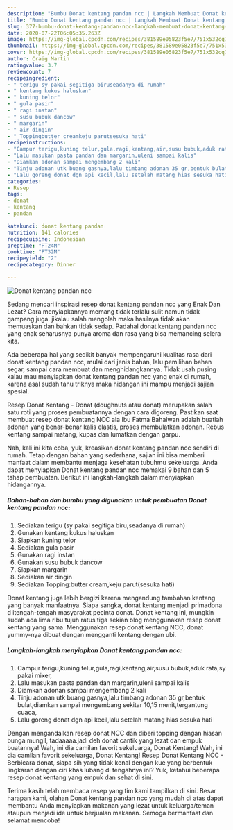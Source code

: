 ```yaml
---
description: "Bumbu Donat kentang pandan ncc | Langkah Membuat Donat kentang pandan ncc Yang Enak dan Simpel"
title: "Bumbu Donat kentang pandan ncc | Langkah Membuat Donat kentang pandan ncc Yang Enak dan Simpel"
slug: 377-bumbu-donat-kentang-pandan-ncc-langkah-membuat-donat-kentang-pandan-ncc-yang-enak-dan-simpel
date: 2020-07-22T06:05:35.263Z
image: https://img-global.cpcdn.com/recipes/381589e05823f5e7/751x532cq70/donat-kentang-pandan-ncc-foto-resep-utama.jpg
thumbnail: https://img-global.cpcdn.com/recipes/381589e05823f5e7/751x532cq70/donat-kentang-pandan-ncc-foto-resep-utama.jpg
cover: https://img-global.cpcdn.com/recipes/381589e05823f5e7/751x532cq70/donat-kentang-pandan-ncc-foto-resep-utama.jpg
author: Craig Martin
ratingvalue: 3.7
reviewcount: 7
recipeingredient:
- " terigu sy pakai segitiga biruseadanya di rumah"
- " kentang kukus haluskan"
- " kuning telor"
- " gula pasir"
- " ragi instan"
- " susu bubuk dancow"
- " margarin"
- " air dingin"
- " Toppingbutter creamkeju parutsesuka hati"
recipeinstructions:
- "Campur terigu,kuning telur,gula,ragi,kentang,air,susu bubuk,aduk rata,sy pakai mixer,"
- "Lalu masukan pasta pandan dan margarin,uleni sampai kalis"
- "Diamkan adonan sampai mengembang 2 kali"
- "Tinju adonan utk buang gasnya,lalu timbang adonan 35 gr,bentuk bulat,diamkan sampai mengembang sekitar 10,15 menit,tergantung cuaca,"
- "Lalu goreng donat dgn api kecil,lalu setelah matang hias sesuka hati"
categories:
- Resep
tags:
- donat
- kentang
- pandan

katakunci: donat kentang pandan 
nutrition: 141 calories
recipecuisine: Indonesian
preptime: "PT24M"
cooktime: "PT32M"
recipeyield: "2"
recipecategory: Dinner

---
```



![Donat kentang pandan ncc](https://img-global.cpcdn.com/recipes/381589e05823f5e7/751x532cq70/donat-kentang-pandan-ncc-foto-resep-utama.jpg)

Sedang mencari inspirasi resep donat kentang pandan ncc yang Enak Dan Lezat? Cara menyiapkannya memang tidak terlalu sulit namun tidak gampang juga. jikalau salah mengolah maka hasilnya tidak akan memuaskan dan bahkan tidak sedap. Padahal donat kentang pandan ncc yang enak seharusnya punya aroma dan rasa yang bisa memancing selera kita.

Ada beberapa hal yang sedikit banyak mempengaruhi kualitas rasa dari donat kentang pandan ncc, mulai dari jenis bahan, lalu pemilihan bahan segar, sampai cara membuat dan menghidangkannya. Tidak usah pusing kalau mau menyiapkan donat kentang pandan ncc yang enak di rumah, karena asal sudah tahu triknya maka hidangan ini mampu menjadi sajian spesial.

Resep Donat Kentang - Donat (doughnuts atau donat) merupakan salah satu roti yang proses pembuatannya dengan cara digoreng. Pastikan saat membuat resep donat kentang NCC ala Ibu Fatma Bahalwan adalah buatlah adonan yang benar-benar kalis elastis, proses membulatkan adonan. Rebus kentang sampai matang, kupas dan lumatkan dengan garpu.


Nah, kali ini kita coba, yuk, kreasikan donat kentang pandan ncc sendiri di rumah. Tetap dengan bahan yang sederhana, sajian ini bisa memberi manfaat dalam membantu menjaga kesehatan tubuhmu sekeluarga. Anda dapat menyiapkan Donat kentang pandan ncc memakai 9 bahan dan 5 tahap pembuatan. Berikut ini langkah-langkah dalam menyiapkan hidangannya.

<!--inarticleads1-->

##### Bahan-bahan dan bumbu yang digunakan untuk pembuatan Donat kentang pandan ncc:

1. Sediakan  terigu (sy pakai segitiga biru,seadanya di rumah)
1. Gunakan  kentang kukus haluskan
1. Siapkan  kuning telor
1. Sediakan  gula pasir
1. Gunakan  ragi instan
1. Gunakan  susu bubuk dancow
1. Siapkan  margarin
1. Sediakan  air dingin
1. Sediakan  Topping:butter cream,keju parut(sesuka hati)


Donat kentang juga lebih bergizi karena mengandung tambahan kentang yang banyak manfaatnya. Siapa sangka, donat kentang menjadi primadona d itengah-tengah masyarakat pecinta donat. Donat kentang ini, mungkin sudah ada lima ribu tujuh ratus tiga sekian blog menggunakan resep donat kentang yang sama. Menggunakan resep donat kentang NCC, donat yummy-nya dibuat dengan mengganti kentang dengan ubi. 

<!--inarticleads2-->

##### Langkah-langkah menyiapkan Donat kentang pandan ncc:

1. Campur terigu,kuning telur,gula,ragi,kentang,air,susu bubuk,aduk rata,sy pakai mixer,
1. Lalu masukan pasta pandan dan margarin,uleni sampai kalis
1. Diamkan adonan sampai mengembang 2 kali
1. Tinju adonan utk buang gasnya,lalu timbang adonan 35 gr,bentuk bulat,diamkan sampai mengembang sekitar 10,15 menit,tergantung cuaca,
1. Lalu goreng donat dgn api kecil,lalu setelah matang hias sesuka hati


Dengan mengandalkan resep donat NCC dan diberi topping dengan hiasan bunga mungil, tadaaaaa.jadi deh donat cantik yang lezat dan empuk buatannya! Wah, ini dia camilan favorit sekeluarga, Donat Kentang! Wah, ini dia camilan favorit sekeluarga, Donat Kentang! Resep Donat Kentang NCC - Berbicara donat, siapa sih yang tidak kenal dengan kue yang berbentuk lingkaran dengan ciri khas lubang di tengahnya ini? Yuk, ketahui beberapa resep donat kentang yang empuk dan sehat di sini. 

Terima kasih telah membaca resep yang tim kami tampilkan di sini. Besar harapan kami, olahan Donat kentang pandan ncc yang mudah di atas dapat membantu Anda menyiapkan makanan yang lezat untuk keluarga/teman ataupun menjadi ide untuk berjualan makanan. Semoga bermanfaat dan selamat mencoba!
